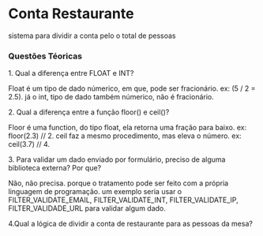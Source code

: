 # Conta Restaurante
sistema para dividir a conta pelo o total de pessoas 

<h3>Questões Téoricas</h3>
1. Qual a diferença entre FLOAT e INT?
<p>Float é um tipo de dado númerico, em que, pode ser fracionário. ex: (5 / 2 = 2.5). já o int, tipo de dado também númerico, não é fracionário.</p>
2. Qual a diferença entre a função floor() e ceil()?
<p>Floor é uma function, do tipo float, ela retorna uma fração para baixo. ex: floor(2.3) // 2.  ceil faz a mesmo procedimento, mas eleva o número. ex: ceil(3.7) // 4.</p>
3. Para validar um dado enviado por formulário, preciso de alguma biblioteca externa? Por que?
<p>Não, não precisa. porque o tratamento pode ser feito com a própria linguagem de programação. um exemplo seria usar o FILTER_VALIDATE_EMAIL,
FILTER_VALIDATE_INT, FILTER_VALIDATE_IP, FILTER_VALIDADE_URL para validar algum dado.</p>
4.Qual a lógica de dividir a conta de restaurante para as pessoas da mesa?
<p><O total vai ser dividido pelo o total de pessoas que estiverem na mesa. se dê um valor quebrado, vai ser arredondado para cada pessoa pagar igual</p>
